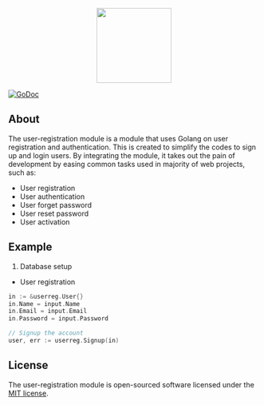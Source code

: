 <p align="center"><img width="150px" src="https://blog.golang.org/go-brand/Go-Logo/PNG/Go-Logo_Blue.png"></p>

[![GoDoc](https://godoc.org/github.com/wilsontwm/user-registration?status.svg)](https://godoc.org/github.com/wilsontwm/user-registration)

## About

The user-registration module is a module that uses Golang on user registration and authentication. This is created to simplify the codes to sign up and login users. By integrating the module, it takes out the pain of development by easing common tasks used in majority of web projects, such as:

- User registration
- User authentication
- User forget password
- User reset password
- User activation

## Example

1. Database setup

- User registration
```go
in := &userreg.User{}
in.Name = input.Name
in.Email = input.Email
in.Password = input.Password

// Signup the account
user, err := userreg.Signup(in)
```

## License

The user-registration module is open-sourced software licensed under the [MIT license](http://opensource.org/licenses/MIT).